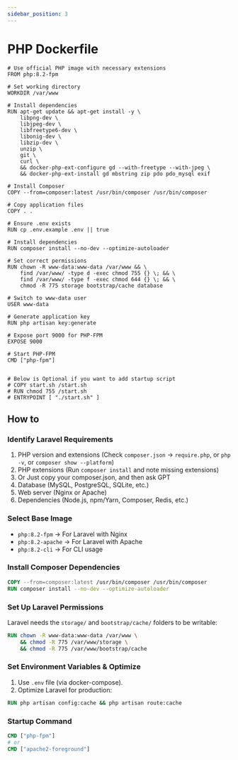 ```yaml
---
sidebar_position: 3
---
```


# PHP Dockerfile

```docker title='Dockerfile'
# Use official PHP image with necessary extensions
FROM php:8.2-fpm

# Set working directory
WORKDIR /var/www

# Install dependencies
RUN apt-get update && apt-get install -y \
    libpng-dev \
    libjpeg-dev \
    libfreetype6-dev \
    libonig-dev \
    libzip-dev \
    unzip \
    git \
    curl \
    && docker-php-ext-configure gd --with-freetype --with-jpeg \
    && docker-php-ext-install gd mbstring zip pdo pdo_mysql exif

# Install Composer
COPY --from=composer:latest /usr/bin/composer /usr/bin/composer

# Copy application files
COPY . .

# Ensure .env exists
RUN cp .env.example .env || true

# Install dependencies
RUN composer install --no-dev --optimize-autoloader

# Set correct permissions
RUN chown -R www-data:www-data /var/www && \
    find /var/www/ -type d -exec chmod 755 {} \; && \
    find /var/www/ -type f -exec chmod 644 {} \; && \
    chmod -R 775 storage bootstrap/cache database

# Switch to www-data user
USER www-data
    
# Generate application key
RUN php artisan key:generate

# Expose port 9000 for PHP-FPM
EXPOSE 9000

# Start PHP-FPM
CMD ["php-fpm"]


# Below is Optional if you want to add startup script
# COPY start.sh /start.sh
# RUN chmod 755 /start.sh
# ENTRYPOINT [ "./start.sh" ]
```


## How to

### Identify Laravel Requirements
1. PHP version and extensions (Check `composer.json` → `require.php`, or `php -v`, or `composer show --platform`)
2. PHP extensions (Run `composer install` and note missing extensions)
3. Or Just copy your composer.json, and then ask GPT
4. Database (MySQL, PostgreSQL, SQLite, etc.)
5. Web server (Nginx or Apache)
6. Dependencies (Node.js, npm/Yarn, Composer, Redis, etc.)


### Select Base Image
- `php:8.2-fpm` → For Laravel with Nginx
- `php:8.2-apache` → For Laravel with Apache
- `php:8.2-cli` → For CLI usage

### Install Composer Dependencies
```Dockerfile
COPY --from=composer:latest /usr/bin/composer /usr/bin/composer
RUN composer install --no-dev --optimize-autoloader
```

### Set Up Laravel Permissions
Laravel needs the `storage/` and `bootstrap/cache/` folders to be writable:
```Dockerfile
RUN chown -R www-data:www-data /var/www \
    && chmod -R 775 /var/www/storage \
    && chmod -R 775 /var/www/bootstrap/cache
```

###  Set Environment Variables & Optimize
1. Use `.env` file (via docker-compose).
2. Optimize Laravel for production:
```Dockerfile
RUN php artisan config:cache && php artisan route:cache
```

### Startup Command
```Dockerfile
CMD ["php-fpm"]
# or
CMD ["apache2-foreground"]
```